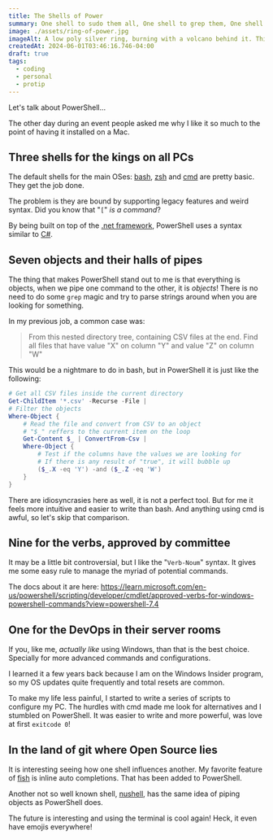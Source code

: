 ```yaml
---
title: The Shells of Power
summary: One shell to sudo them all, One shell to grep them, One shell to fork and in vt-100 display them
image: ./assets/ring-of-power.jpg
imageAlt: A low poly silver ring, burning with a volcano behind it. This image is inside an old TV set made up of a green wire mesh.
createdAt: 2024-06-01T03:46:16.746-04:00
draft: true
tags:
  - coding
  - personal
  - protip
---
```

Let's talk about PowerShell...

The other day during an event people asked me why I like it so much to the point of having it installed on a Mac.

## Three shells for the kings on all PCs

The default shells for the main OSes: [bash](https://www.gnu.org/software/bash/), [zsh](https://www.zsh.org/) and [cmd](https://learn.microsoft.com/en-us/windows-server/administration/windows-commands/cmd) are pretty basic. They get the job done.

The problem is they are bound by supporting legacy features and weird syntax. Did you know that "`[`" _is a command_?

By being built on top of the [.net framework](https://dotnet.microsoft.com/en-us/), PowerShell uses a syntax similar to [C#](https://learn.microsoft.com/en-us/dotnet/csharp/tour-of-csharp/overview).

## Seven objects and their halls of pipes

The thing that makes PowerShell stand out to me is that everything is objects, when we pipe one command to the other, it is _objects_! There is no need to do some `grep` magic and try to parse strings around when you are looking for something.

In my previous job, a common case was:

> From this nested directory tree, containing CSV files at the end. Find all files that have value "X" on column "Y" and value "Z" on column "W"

This would be a nightmare to do in bash, but in PowerShell it is just like the following:

```powershell
# Get all CSV files inside the current directory
Get-ChildItem '*.csv' -Recurse -File |
# Filter the objects
Where-Object {
	# Read the file and convert from CSV to an object
	# "$_" reffers to the current item on the loop
	Get-Content $_ | ConvertFrom-Csv |
	Where-Object {
		# Test if the columns have the values we are looking for
		# If there is any result of "true", it will bubble up
		($_.X -eq 'Y') -and ($_.Z -eq 'W')
	}
}
```

There are idiosyncrasies here as well, it is not a perfect tool. But for me it feels more intuitive and easier to write than bash. And anything using cmd is awful, so let's skip that comparison.

## Nine for the verbs, approved by committee

It may be a little bit controversial, but I like the "`Verb-Noum`" syntax. It gives me some easy rule to manage the myriad of potential commands.

The docs about it are here: https://learn.microsoft.com/en-us/powershell/scripting/developer/cmdlet/approved-verbs-for-windows-powershell-commands?view=powershell-7.4

## One for the DevOps in their server rooms

If you, like me, _actually like_ using Windows, than that is the best choice. Specially for more advanced commands and configurations.

I learned it a few years back because I am on the Windows Insider program, so my OS updates quite frequently and total resets are common.

To make my life less painful, I started to write a series of scripts to configure my PC. The hurdles with cmd made me look for alternatives and I stumbled on PowerShell.
It was easier to write and more powerful, was love at first `exitcode 0`!

## In the land of git where Open Source lies

It is interesting seeing how one shell influences another. My favorite feature of [fish](https://fishshell.com/) is inline auto completions. That has been added to PowerShell.

Another not so well known shell, [nushell](https://www.nushell.sh/), has the same idea of piping objects as PowerShell does.

The future is interesting and using the terminal is cool again! Heck, it even have emojis everywhere!
